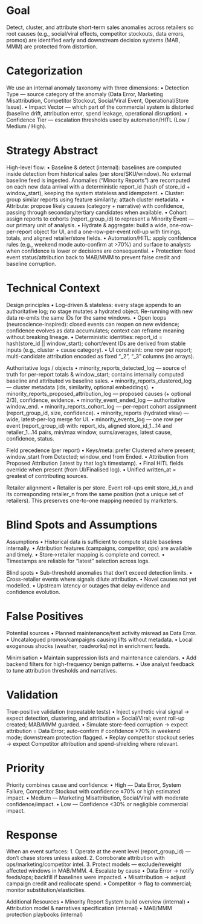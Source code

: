 # Goal

Detect, cluster, and attribute short-term sales anomalies across retailers so root causes (e.g., social/viral effects, competitor stockouts, data errors, promos) are identified early and downstream decision systems (MAB, MMM) are protected from distortion.

# Categorization

We use an internal anomaly taxonomy with three dimensions:
	•	Detection Type — source category of the anomaly (Data Error, Marketing Misattribution, Competitor Stockout, Social/Viral Event, Operational/Store Issue).
	•	Impact Vector — which part of the commercial system is distorted (baseline drift, attribution error, spend leakage, operational disruption).
	•	Confidence Tier — escalation thresholds used by automation/HITL (Low / Medium / High).

# Strategy Abstract

High-level flow:
	•	Baseline & detect (internal): baselines are computed inside detection from historical sales (per store/SKU/window). No external baseline feed is ingested. Anomalies (“Minority Reports”) are recomputed on each new data arrival with a deterministic report_id (hash of store_id + window_start), keeping the system stateless and idempotent.
	•	Cluster: group similar reports using feature similarity; attach cluster metadata.
	•	Attribute: propose likely causes (category + narrative) with confidence, passing through secondary/tertiary candidates when available.
	•	Cohort: assign reports to cohorts (report_group_id) to represent a Minority Event — our primary unit of analysis.
	•	Hydrate & aggregate: build a wide, one-row-per-report object for UI, and a one-row-per-event roll-up with timings, totals, and aligned retailer/store fields.
	•	Automation/HITL: apply confidence rules (e.g., weekend mode auto-confirm at >70%) and surface to analysts when confidence is lower or decisions are consequential.
	•	Protection: feed event status/attribution back to MAB/MMM to prevent false credit and baseline corruption.

# Technical Context

Design principles
	•	Log-driven & stateless: every stage appends to an authoritative log; no stage mutates a hydrated object. Re-running with new data re-emits the same IDs for the same windows.
	•	Open loops (neuroscience-inspired): closed events can reopen on new evidence; confidence evolves as data accumulates; context can reframe meaning without breaking lineage.
	•	Deterministic identities: report_id = hash(store_id || window_start); cohort/event IDs are derived from stable inputs (e.g., cluster + cause category).
	•	UI constraint: one row per report; multi-candidate attribution encoded as fixed “_2”, “_3” columns (no arrays).

Authoritative logs / objects
	•	minority_reports_detected_log — source of truth for per-report totals & window_start; contains internally computed baseline and attributed vs baseline sales.
	•	minority_reports_clustered_log — cluster metadata (ids, similarity, optional embeddings).
	•	minority_reports_proposed_attribution_log — proposed causes (+ optional 2/3), confidence, evidence.
	•	minority_event_ended_log — authoritative window_end.
	•	minority_reports_cohort_log — per-report cohort assignment (report_group_id, size, confidence).
	•	minority_reports (hydrated view) — wide, latest-per-log merge for UI.
	•	minority_events_log — one row per event (report_group_id) with: report_ids, aligned store_id_1…14 and retailer_1…14 pairs, min/max window, sums/averages, latest cause, confidence, status.

Field precedence (per report)
	•	Keys/meta: prefer Clustered where present; window_start from Detected; window_end from Ended.
	•	Attribution from Proposed Attribution (latest by that log’s timestamp).
	•	Final HITL fields override when present (from UI/Finalised log).
	•	Unified written_at = greatest of contributing sources.

Retailer alignment
	•	Retailer is per store. Event roll-ups emit store_id_n and its corresponding retailer_n from the same position (not a unique set of retailers). This preserves one-to-one mapping needed by marketers.

# Blind Spots and Assumptions

Assumptions
	•	Historical data is sufficient to compute stable baselines internally.
	•	Attribution features (campaigns, competitor, ops) are available and timely.
	•	Store→retailer mapping is complete and correct.
	•	Timestamps are reliable for “latest” selection across logs.

Blind spots
	•	Sub-threshold anomalies that don’t exceed detection limits.
	•	Cross-retailer events where signals dilute attribution.
	•	Novel causes not yet modelled.
	•	Upstream latency or outages that delay evidence and confidence evolution.

# False Positives

Potential sources
	•	Planned maintenance/test activity misread as Data Error.
	•	Uncatalogued promos/campaigns causing lifts without metadata.
	•	Local exogenous shocks (weather, roadworks) not in enrichment feeds.

Minimisation
	•	Maintain suppression lists and maintenance calendars.
	•	Add backend filters for high-frequency benign patterns.
	•	Use analyst feedback to tune attribution thresholds and narratives.

# Validation

True-positive validation (repeatable tests)
	•	Inject synthetic viral signal → expect detection, clustering, and attribution = Social/Viral; event roll-up created; MAB/MMM guarded.
	•	Simulate store-feed corruption → expect attribution = Data Error; auto-confirm if confidence >70% in weekend mode; downstream protection flagged.
	•	Replay competitor stockout series → expect Competitor attribution and spend-shielding where relevant.

# Priority

Priority combines cause and confidence:
	•	High — Data Error, System Failure, Competitor Stockout with confidence ≥70% or high estimated impact.
	•	Medium — Marketing Misattribution, Social/Viral with moderate confidence/impact.
	•	Low — Confidence <30% or negligible commercial impact.

# Response

When an event surfaces:
	1.	Operate at the event level (report_group_id) — don’t chase stores unless asked.
	2.	Corroborate attribution with ops/marketing/competitor intel.
	3.	Protect models — exclude/reweight affected windows in MAB/MMM.
	4.	Escalate by cause
	•	Data Error → notify feeds/ops; backfill if baselines were impacted.
	•	Misattribution → adjust campaign credit and reallocate spend.
	•	Competitor → flag to commercial; monitor substitution/elasticities.

Additional Resources
	•	Minority Report System build overview (internal)
	•	Attribution model & narratives specification (internal)
	•	MAB/MMM protection playbooks (internal)

